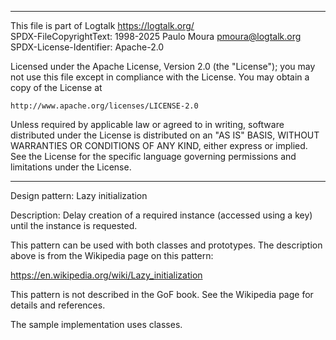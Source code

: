 ________________________________________________________________________

This file is part of Logtalk <https://logtalk.org/>  
SPDX-FileCopyrightText: 1998-2025 Paulo Moura <pmoura@logtalk.org>  
SPDX-License-Identifier: Apache-2.0

Licensed under the Apache License, Version 2.0 (the "License");
you may not use this file except in compliance with the License.
You may obtain a copy of the License at

    http://www.apache.org/licenses/LICENSE-2.0

Unless required by applicable law or agreed to in writing, software
distributed under the License is distributed on an "AS IS" BASIS,
WITHOUT WARRANTIES OR CONDITIONS OF ANY KIND, either express or implied.
See the License for the specific language governing permissions and
limitations under the License.
________________________________________________________________________


Design pattern:
	Lazy initialization

Description:
	Delay creation of a required instance (accessed using a key)
	until the instance is requested.

This pattern can be used with both classes and prototypes. The description
above is from the Wikipedia page on this pattern:

https://en.wikipedia.org/wiki/Lazy_initialization

This pattern is not described in the GoF book. See the Wikipedia page for
details and references.

The sample implementation uses classes.
